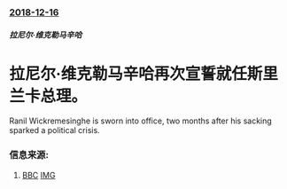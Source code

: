 ### [2018-12-16](/news/2018/12/16/index.md)

##### 拉尼尔·维克勒马辛哈
# 拉尼尔·维克勒马辛哈再次宣誓就任斯里兰卡总理。 

Ranil Wickremesinghe is sworn into office, two months after his sacking sparked a political crisis.


### 信息来源:

1. [BBC](https://www.bbc.co.uk/news/world-asia-46583284) [IMG](https://ichef.bbci.co.uk/news/1024/branded_news/5233/production/_104834012_20181216_125050.jpg)
